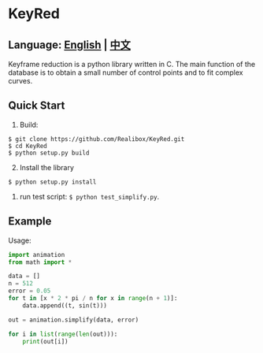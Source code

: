 # KeyRed

Language: [English](README.md) | [中文](doc/README_ZH.md)
-------

Keyframe reduction is a python library written in C. The main function of the database is to obtain a small number of control points and to fit complex curves.

## Quick Start

1. Build:
```shell script
$ git clone https://github.com/Realibox/KeyRed.git
$ cd KeyRed
$ python setup.py build
```

2. Install the library
```shell script
$ python setup.py install
```

1. run test script: `$ python test_simplify.py`.

## Example

Usage:

```python
import animation
from math import *

data = []
n = 512
error = 0.05
for t in [x * 2 * pi / n for x in range(n + 1)]:
    data.append((t, sin(t)))

out = animation.simplify(data, error)

for i in list(range(len(out))):
    print(out[i])
```